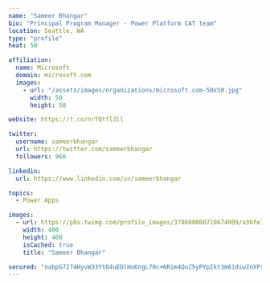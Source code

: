 ```yaml
---
name: "Sameer Bhangar"
bio: "Principal Program Manager - Power Platform CAT team"
location: Seattle, WA
type: "profile"
heat: 50

affiliation:
  name: Microsoft
  domain: microsoft.com
  images:
    - url: "/assets/images/organizations/microsoft.com-50x50.jpg"
      width: 50
      height: 50

website: https://t.co/nrTQtfl3ll

twitter:
  username: sameerbhangar
  url: https://twitter.com/sameerbhangar
  followers: 966

linkedin:
  url: https://www.linkedin.com/in/sameerbhangar

topics:
  - Power Apps

images:
  - url: https://pbs.twimg.com/profile_images/378800000719674009/a36fe7ddfab1778b76e5793772e43798_400x400.jpeg
    width: 400
    height: 400
    isCached: true
    title: "Sameer Bhangar"

secured: "nabpG7274HyvW33YtO4uEDlHoKngL70c+6Rim4QuZ5yPYpIkt3m61diwZnXPx0btFtc5LP144IgaLiX9vTDVnH5d5V9KuhiEcRdcWFNlYeV+OccDEonB09uaYLkp0GHMj7vmIbj+cvjaGkiWfuHz0CNkkjZ5rLxe/fovG7YfeHNyA2qRfEa6WRE1BBXJUxDkwzmxc/0BFGOeRUQm8Rak68vVCUqOtP8nPZa6yZs6KSZm4sCAXb2V7c78KRnnQMzhkhe8tiry3XPYIeKJ3YFsqaz5F82wBy3CqCcsOm++m43Fg0zXWVxubYCRW7M6MFexYQxy2qxNvHtk2KDj4GoJ4a2sImMx+Op0WLuJNtbxig9HYfhrlKYVW23K88B8SknfDkk8HiWmcEWwcW9AzEw0tQ==;VCDPbFruvBe+5uLvIAfeqw=="
---
```


